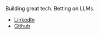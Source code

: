 Building great tech. Betting on LLMs.

- [LinkedIn](https://www.linkedin.com/in/hammadkhan97/)
- [Github](https://github.com/h7k237)
